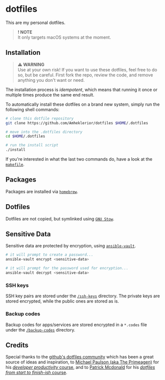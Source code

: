 # dotfiles

This are my personal dotfiles.

> **! NOTE**\
> It only targets macOS systems at the moment.

## Installation

> **⚠ WARNING**\
> Use at your own risk! If you want to use these dotfiles, feel free to do so, but be careful. First fork the repo, review the code, and remove anything you don't want or need.

The installation process is _idempotent_, which means that running it once or multiple times produce the same end result.

To automatically install these dotfiles on a brand new system, simply run the following shell commands:

```sh
# clone this dotfile repository
git clone https://github.com/Amheklerior/dotfiles $HOME/.dotfiles

# move into the .dotfiles directory
cd $HOME/.dotfiles

# run the install script
./install
```

If you're interested in what the last two commands do, have a look at the [`makefile`](/makefile).

## Packages

Packages are installed via [`homebrew`](https://brew.sh/).

<!-- TODO -->

## Dotfiles

Dotfiles are not copied, but symlinked using [`GNU Stow`](https://www.gnu.org/software/stow/).

<!-- TODO -->

## Sensitive Data

Sensitive data are protected by encryption, using [`ansible-vault`](https://docs.ansible.com/ansible/latest/vault_guide/index.html).

```sh
# it will prompt to create a password...
ansible-vault encrypt <sensitive-data>

# it will prompt for the password used for encryption...
ansible-vault decrypt <sensitive-data>
```

### SSH keys

SSH key pairs are stored under the [`/ssh-keys`](/ssh-keys/) directory. The private keys are stored encrypted, while the public ones are stored as is.

### Backup codes

Backup codes for apps/services are stored encrypted in a `*.codes` file under the [`/backup-codes`](/backup-codes/) directory.

## Credits

Special thanks to the [github's dotfiles community](https://dotfiles.github.io/) which has been a great source of ideas and inspiration, to [Michael Paulson (aka The Primeagen)](https://www.youtube.com/c/ThePrimeagen) for his [_developer productivity_ course](https://frontendmasters.com/courses/developer-productivity/), and to [Patrick Mcdonald](https://twitter.com/eieioxyz) for his [_dotfiles from start to finish-ish_ course](https://www.udemy.com/course/dotfiles-from-start-to-finish-ish/).
